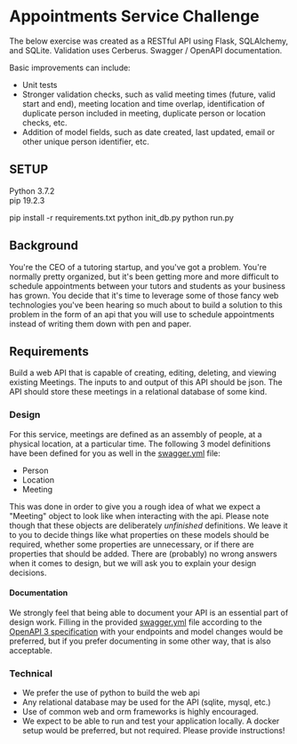 # Appointments Service Challenge

The below exercise was created as a RESTful API using Flask, SQLAlchemy, and SQLite.
Validation uses Cerberus.
Swagger / OpenAPI documentation.

Basic improvements can include:
- Unit tests
- Stronger validation checks, such as valid meeting times (future, valid start and end), meeting location and time overlap, identification of duplicate person included in meeting, duplicate person or location checks, etc.
- Addition of model fields, such as date created, last updated, email or other unique person identifier, etc.

## SETUP

Python 3.7.2  
pip 19.2.3

pip install -r requirements.txt
python init_db.py
python run.py

## Background

You're the CEO of a tutoring startup, and you've got a problem. You're normally pretty organized, but it's been
getting more and more difficult to schedule appointments between your tutors and students as your business has grown. You decide
that it's time to leverage some of those fancy web technologies you've been hearing so much about to build a solution to this
problem in the form of an api that you will use to schedule appointments instead of writing them down with pen and paper.

## Requirements

Build a web API that is capable of creating, editing, deleting, and viewing existing Meetings. The inputs to and output of this API
should be json. The API should store these meetings in a relational database of some kind.

### Design

For this service, meetings are defined as an assembly of people, at a physical location, at a particular time. The following 3 model definitions have been defined for you as well in the [swagger.yml](./swagger.yml) file:

- Person
- Location
- Meeting

This was done in order to give you a rough idea of what we expect a "Meeting" object to look like when interacting with the api. Please note though that these objects are deliberately *unfinished* definitions. We leave it to you to decide things like what properties on these models should be required, whether some properties are unnecessary, or if there are properties that should be added. There are (probably) no wrong answers when it comes to design, but we will ask you to explain your design decisions.

#### Documentation

We strongly feel that being able to document your API is an essential part of design work. Filling in the provided [swagger.yml](./swagger.yml) file according to the [OpenAPI 3 specification](https://github.com/OAI/OpenAPI-Specification/blob/master/versions/3.0.2.md) with your endpoints and model changes would be preferred, but if you prefer documenting in some other way, that is also acceptable.

### Technical

- We prefer the use of python to build the web api
- Any relational database may be used for the API (sqlite, mysql, etc.)
- Use of common web and orm frameworks is highly encouraged.
- We expect to be able to run and test your application locally. A docker setup would be preferred, but not required. Please provide
instructions!